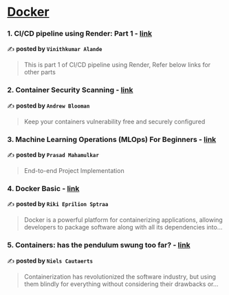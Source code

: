
<h1><a href=https://medium.com/tag/docker/recommended target="_blank" rel="noopener noreferrer">Docker</a></h1>
<h3>1. CI/CD pipeline using Render: Part 1 - <a href="https://medium.com/@vinith2003/ci-cd-pipeline-using-render-part-1-47337a6eaa31" target="_blank" rel="noopener noreferrer">link</a></h3>

✍️ **posted by `Vinithkumar Alande`**

<blockquote>This is part 1 of CI/CD pipeline using Render, Refer below links for other parts</blockquote>

<h3>2. Container Security Scanning - <a href="https://medium.com/itnext/container-security-scanning-f16b438db58d" target="_blank" rel="noopener noreferrer">link</a></h3>

✍️ **posted by `Andrew Blooman`**

<blockquote>Keep your containers vulnerability free and securely configured</blockquote>

<h3>3. Machine Learning Operations (MLOps) For Beginners - <a href="https://medium.com/towards-data-science/machine-learning-operations-mlops-for-beginners-a5686bfe02b2" target="_blank" rel="noopener noreferrer">link</a></h3>

✍️ **posted by `Prasad Mahamulkar`**

<blockquote>End-to-end Project Implementation</blockquote>

<h3>4. Docker Basic - <a href="https://medium.com/@riki.eprilion.sptraa/docker-basic-bf7c8cf35b84" target="_blank" rel="noopener noreferrer">link</a></h3>

✍️ **posted by `Riki Eprilion Sptraa`**

<blockquote>Docker is a powerful platform for containerizing applications, allowing developers to package software along with all its dependencies into…</blockquote>

<h3>5. Containers: has the pendulum swung too far? - <a href="https://medium.com/itnext/containers-has-the-pendulum-swung-too-far-208ad02a6b42" target="_blank" rel="noopener noreferrer">link</a></h3>

✍️ **posted by `Niels Cautaerts`**

<blockquote>Containerization has revolutionized the software industry, but using them blindly for everything without considering their drawbacks or…</blockquote>

